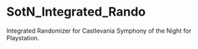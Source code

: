# SotN_Integrated_Rando
Integrated Randomizer for Castlevania Symphony of the Night for Playstation.
